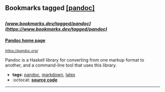 ## Bookmarks tagged [[pandoc]](https://www.bookmarks.dev/search?q=[pandoc])

_<sup><sup>[www.bookmarks.dev/tagged/pandoc](https://www.bookmarks.dev/tagged/pandoc)</sup></sup>_
---
#### [Pandoc home page](https://pandoc.org/)
_<sup>https://pandoc.org/</sup>_

Pandoc is a Haskell library for converting from one markup format to another, and a command-line tool that uses this library. 
* **tags**: [pandoc](../tagged/pandoc.md), [markdown](../tagged/markdown.md), [latex](../tagged/latex.md)
* :octocat: **[source code](https://github.com/jgm/pandoc)**
---
